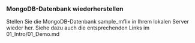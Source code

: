 ### MongoDB-Datenbank wiederherstellen

Stellen Sie die MongoDB-Datenbank sample_mflix in Ihrem lokalen Server wieder her. Siehe dazu auch die entsprechenden Links im 01_Intro/01_Demo.md